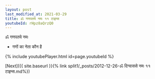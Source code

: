 ```yaml
---
layout: post
last_modified_at: 2021-03-29
title: ॐ गणपतये नमः ११ टाइम्स
youtubeId: rHpz8aQrzQ0
---
```

 
 
 ॐ गणपतये नमः  
 
 -  गणों का नेता कौन है 
 
  
 
  
 
 
 
 
 
 


{% include youtubePlayer.html id=page.youtubeId %}
 
[Next]({{ site.baseurl }}{% link  split1/_posts/2012-12-26-ॐ दिग्वाससे नमः ११ टाइम्स.md%})
 
